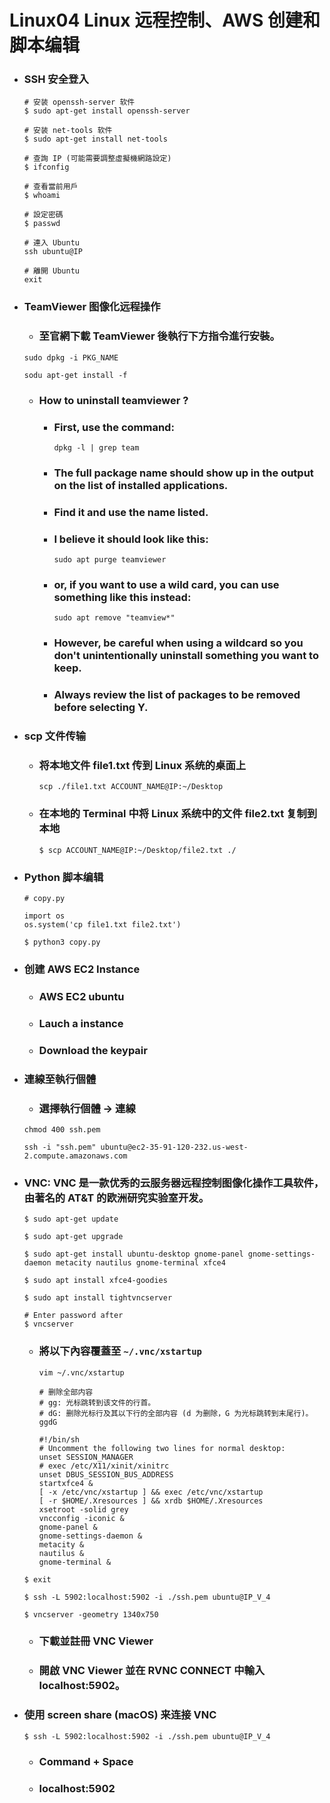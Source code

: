 Linux04 Linux 远程控制、AWS 创建和脚本编辑
=====
* ### SSH 安全登入
    ```
    # 安装 openssh-server 软件
    $ sudo apt-get install openssh-server

    # 安装 net-tools 软件
    $ sudo apt-get install net-tools

    # 查詢 IP (可能需要調整虛擬機網路設定)
    $ ifconfig

    # 查看當前用戶
    $ whoami

    # 設定密碼
    $ passwd
    ```
    ```
    # 連入 Ubuntu
    ssh ubuntu@IP

    # 離開 Ubuntu
    exit
    ```
* ### TeamViewer 图像化远程操作
    * ### 至官網下載 TeamViewer 後執行下方指令進行安裝。
    ```
    sudo dpkg -i PKG_NAME

    sodu apt-get install -f
    ```
    * ### How to uninstall teamviewer ?
        * ### First, use the command:
            ```
            dpkg -l | grep team
            ```
        * ### The full package name should show up in the output on the list of installed applications.
        * ### Find it and use the name listed.
        * ### I believe it should look like this:
            ```
            sudo apt purge teamviewer
            ```
        * ### or, if you want to use a wild card, you can use something like this instead:
            ```
            sudo apt remove "teamview*"
            ```
        * ### However, be careful when using a wildcard so you don't unintentionally uninstall something you want to keep.
        * ### Always review the list of packages to be removed before selecting Y.
* ### scp 文件传输
    * ### 将本地文件 file1.txt 传到 Linux 系统的桌面上
        ```
        scp ./file1.txt ACCOUNT_NAME@IP:~/Desktop
        ```
    * ### 在本地的 Terminal 中将 Linux 系统中的文件 file2.txt 复制到本地
        ```
        $ scp ACCOUNT_NAME@IP:~/Desktop/file2.txt ./
        ```
* ### Python 脚本编辑
    ```
    # copy.py
    
    import os
    os.system('cp file1.txt file2.txt')
    ```
    ```
    $ python3 copy.py
    ```
* ### 创建 AWS EC2 Instance
    * ### AWS EC2 ubuntu
    * ### Lauch a instance
    * ### Download the keypair
* ### 連線至執行個體
    * ### 選擇執行個體 -> 連線
    ```
    chmod 400 ssh.pem

    ssh -i "ssh.pem" ubuntu@ec2-35-91-120-232.us-west-2.compute.amazonaws.com
    ```
* ### VNC: VNC 是一款优秀的云服务器远程控制图像化操作工具软件，由著名的 AT&T 的欧洲研究实验室开发。
    ```
    $ sudo apt-get update

    $ sudo apt-get upgrade

    $ sudo apt-get install ubuntu-desktop gnome-panel gnome-settings-daemon metacity nautilus gnome-terminal xfce4

    $ sudo apt install xfce4-goodies

    $ sudo apt install tightvncserver

    # Enter password after
    $ vncserver
    ```
    * ### 將以下內容覆蓋至 ```~/.vnc/xstartup```
        ```
        vim ~/.vnc/xstartup

        # 删除全部内容
        # gg: 光标跳转到该文件的行首。
        # dG: 删除光标行及其以下行的全部内容 (d 为删除，G 为光标跳转到末尾行)。
        ggdG
        ```
        ```
        #!/bin/sh
        # Uncomment the following two lines for normal desktop:
        unset SESSION_MANAGER
        # exec /etc/X11/xinit/xinitrc
        unset DBUS_SESSION_BUS_ADDRESS
        startxfce4 &
        [ -x /etc/vnc/xstartup ] && exec /etc/vnc/xstartup
        [ -r $HOME/.Xresources ] && xrdb $HOME/.Xresources
        xsetroot -solid grey
        vncconfig -iconic &
        gnome-panel &
        gnome-settings-daemon &
        metacity &
        nautilus &
        gnome-terminal &
        ```
    ```
    $ exit

    $ ssh -L 5902:localhost:5902 -i ./ssh.pem ubuntu@IP_V_4

    $ vncserver -geometry 1340x750
    ```
    * ### 下載並註冊 VNC Viewer
    * ### 開啟 VNC Viewer 並在 RVNC CONNECT 中輸入 localhost:5902。
* ### 使用 screen share (macOS) 来连接 VNC
    ```
    $ ssh -L 5902:localhost:5902 -i ./ssh.pem ubuntu@IP_V_4
    ```
    * ### Command + Space
    * ### localhost:5902
<br />
